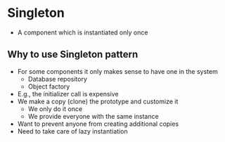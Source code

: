 # Singleton
 * A component which is instantiated only once

## Why to use Singleton pattern
* For some components it only makes sense to have one in the system
   - Database repository
   - Object factory
* E.g., the initializer call is expensive
* We make a copy (clone) the prototype and customize it
   - We only do it once
   - We provide everyone with the same instance
* Want to prevent anyone from creating additional copies
* Need to take care of lazy instantiation